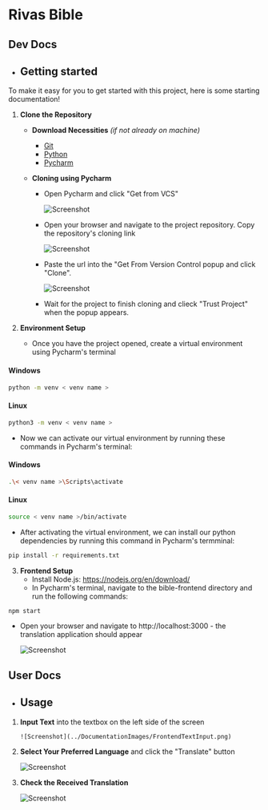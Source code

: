# Rivas Bible

## Dev Docs
- ## Getting started

To make it easy for you to get started with this project, here is some starting documentation!

1. **Clone the Repository**
    -  **Download Necessities** *(if not already on machine)*
        - [Git](https://github.com/git-guides/install-git) 
        - [Python](https://www.python.org/downloads/) 
        - [Pycharm](https://www.jetbrains.com/pycharm/download/)  
        
    -  **Cloning using Pycharm**
        - Open Pycharm and click "Get from VCS"

          ![Screenshot](../DocumentationImages/GetFromVCS.png)

        - Open your browser and navigate to the project repository. Copy the repository's cloning link &nbsp;<br />     


          ![Screenshot](../DocumentationImages/CloneLink.png)

        - Paste the url into the "Get From Version Control popup and click "Clone". 

          ![Screenshot](../DocumentationImages/PycharmCloneRepo.png)

        - Wait for the project to finish cloning and clieck "Trust Project" when the popup appears.
  
2. **Environment Setup**
    - Once you have the project opened, create a virtual environment using Pycharm's terminal


#### Windows
```bash
python -m venv < venv name >
```

#### Linux
```bash
python3 -m venv < venv name >
```


  - Now we can activate our virtual environment by running these commands in Pycharm's terminal:


#### Windows
```bash
.\< venv name >\Scripts\activate
```


#### Linux
```bash
source < venv name >/bin/activate
```


  - After activating the virtual environment, we can install our python dependencies by running this command in Pycharm's termminal: 
  

```bash
pip install -r requirements.txt
``` 


3. **Frontend Setup**
    - Install Node.js: https://nodejs.org/en/download/
	- In Pycharm's terminal, navigate to the bible-frontend directory and run the following commands:


```bash
npm start
```
	
  - Open your browser and navigate to http://localhost:3000 - the translation application should appear


    ![Screenshot](../DocumentationImages/FrontendOpen.png)


## User Docs
- ## Usage
1. **Input Text** into the textbox on the left side of the screen

       ![Screenshot](../DocumentationImages/FrontendTextInput.png)

2. **Select Your Preferred Language** and click the "Translate" button

      ![Screenshot](../DocumentationImages/FrontendInputChooseTranslation.png)

3. **Check the Received Translation**

      ![Screenshot](../DocumentationImages/FrontendTranslaionOutput.png)